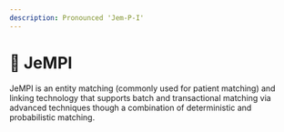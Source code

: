 ```yaml
---
description: Pronounced 'Jem-P-I'
---
```


# 💎 JeMPI

JeMPI is an entity matching (commonly used for patient matching) and linking technology that supports batch and transactional matching via advanced techniques though a combination of deterministic and probabilistic matching.
